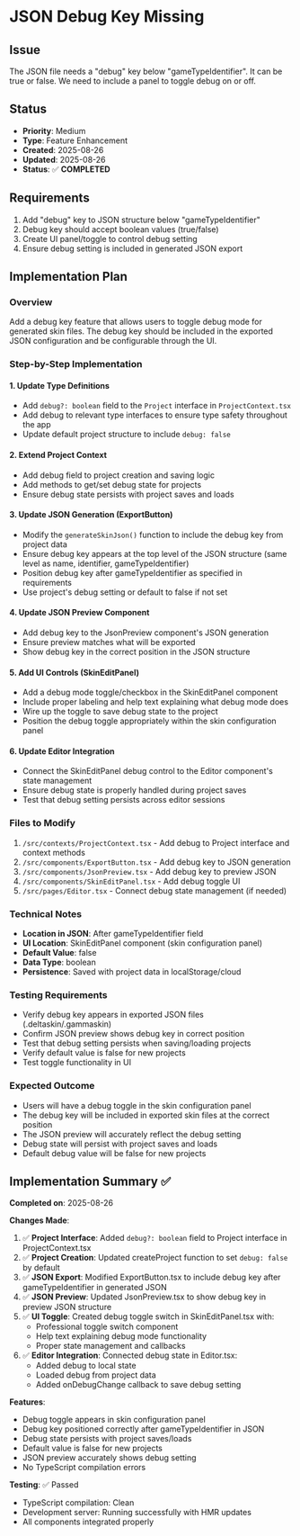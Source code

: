 # JSON Debug Key Missing

## Issue
The JSON file needs a "debug" key below "gameTypeIdentifier". It can be true or false. We need to include a panel to toggle debug on or off.

## Status
- **Priority**: Medium
- **Type**: Feature Enhancement
- **Created**: 2025-08-26
- **Updated**: 2025-08-26
- **Status**: ✅ **COMPLETED**

## Requirements
1. Add "debug" key to JSON structure below "gameTypeIdentifier"
2. Debug key should accept boolean values (true/false)
3. Create UI panel/toggle to control debug setting
4. Ensure debug setting is included in generated JSON export

## Implementation Plan

### Overview
Add a debug key feature that allows users to toggle debug mode for generated skin files. The debug key should be included in the exported JSON configuration and be configurable through the UI.

### Step-by-Step Implementation

#### 1. Update Type Definitions
- Add `debug?: boolean` field to the `Project` interface in `ProjectContext.tsx`
- Add debug to relevant type interfaces to ensure type safety throughout the app
- Update default project structure to include `debug: false`

#### 2. Extend Project Context
- Add debug field to project creation and saving logic
- Add methods to get/set debug state for projects
- Ensure debug state persists with project saves and loads

#### 3. Update JSON Generation (ExportButton)
- Modify the `generateSkinJson()` function to include the debug key from project data
- Ensure debug key appears at the top level of the JSON structure (same level as name, identifier, gameTypeIdentifier)
- Position debug key after gameTypeIdentifier as specified in requirements
- Use project's debug setting or default to false if not set

#### 4. Update JSON Preview Component
- Add debug key to the JsonPreview component's JSON generation
- Ensure preview matches what will be exported
- Show debug key in the correct position in the JSON structure

#### 5. Add UI Controls (SkinEditPanel)
- Add a debug mode toggle/checkbox in the SkinEditPanel component
- Include proper labeling and help text explaining what debug mode does
- Wire up the toggle to save debug state to the project
- Position the debug toggle appropriately within the skin configuration panel

#### 6. Update Editor Integration
- Connect the SkinEditPanel debug control to the Editor component's state management
- Ensure debug state is properly handled during project saves
- Test that debug setting persists across editor sessions

### Files to Modify
1. `/src/contexts/ProjectContext.tsx` - Add debug to Project interface and context methods
2. `/src/components/ExportButton.tsx` - Add debug key to JSON generation  
3. `/src/components/JsonPreview.tsx` - Add debug key to preview JSON
4. `/src/components/SkinEditPanel.tsx` - Add debug toggle UI
5. `/src/pages/Editor.tsx` - Connect debug state management (if needed)

### Technical Notes
- **Location in JSON**: After gameTypeIdentifier field
- **UI Location**: SkinEditPanel component (skin configuration panel)
- **Default Value**: false
- **Data Type**: boolean
- **Persistence**: Saved with project data in localStorage/cloud

### Testing Requirements
- Verify debug key appears in exported JSON files (.deltaskin/.gammaskin)
- Confirm JSON preview shows debug key in correct position
- Test that debug setting persists when saving/loading projects
- Verify default value is false for new projects
- Test toggle functionality in UI

### Expected Outcome
- Users will have a debug toggle in the skin configuration panel
- The debug key will be included in exported skin files at the correct position
- The JSON preview will accurately reflect the debug setting
- Debug state will persist with project saves and loads
- Default debug value will be false for new projects

## Implementation Summary ✅

**Completed on**: 2025-08-26

**Changes Made**:
1. ✅ **Project Interface**: Added `debug?: boolean` field to Project interface in ProjectContext.tsx
2. ✅ **Project Creation**: Updated createProject function to set `debug: false` by default
3. ✅ **JSON Export**: Modified ExportButton.tsx to include debug key after gameTypeIdentifier in generated JSON
4. ✅ **JSON Preview**: Updated JsonPreview.tsx to show debug key in preview JSON structure
5. ✅ **UI Toggle**: Created debug toggle switch in SkinEditPanel.tsx with:
   - Professional toggle switch component
   - Help text explaining debug mode functionality
   - Proper state management and callbacks
6. ✅ **Editor Integration**: Connected debug state in Editor.tsx:
   - Added debug to local state
   - Loaded debug from project data
   - Added onDebugChange callback to save debug setting

**Features**:
- Debug toggle appears in skin configuration panel
- Debug key positioned correctly after gameTypeIdentifier in JSON
- Debug state persists with project saves/loads
- Default value is false for new projects
- JSON preview accurately shows debug setting
- No TypeScript compilation errors

**Testing**: ✅ Passed
- TypeScript compilation: Clean
- Development server: Running successfully with HMR updates
- All components integrated properly